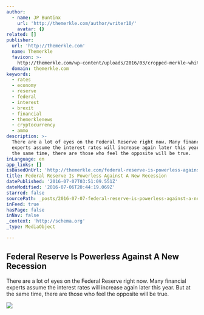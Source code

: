 ```yaml
---
author:
  - name: JP Buntinx
    url: 'http://themerkle.com/author/writer10/'
    avatar: {}
related: []
publisher:
  url: 'http://themerkle.com'
  name: Themerkle
  favicon: >-
    http://themerkle.com/wp-content/uploads/2016/03/cropped-merkle-white-1-192x192.png
  domain: themerkle.com
keywords:
  - rates
  - economy
  - reserve
  - federal
  - interest
  - brexit
  - financial
  - themerklenews
  - cryptocurrency
  - ammo
description: >-
  There are a lot of eyes on the Federal Reserve right now. Many financial
  experts assume the interest rates will increase again later this year. But at
  the same time, there are those who feel the opposite will be true.
inLanguage: en
app_links: []
isBasedOnUrl: 'http://themerkle.com/federal-reserve-is-powerless-against-a-new-recession/'
title: Federal Reserve Is Powerless Against A New Recession
datePublished: '2016-07-07T03:51:09.551Z'
dateModified: '2016-07-06T20:44:19.069Z'
starred: false
sourcePath: _posts/2016-07-07-federal-reserve-is-powerless-against-a-new-recession.md
inFeed: true
hasPage: false
inNav: false
_context: 'http://schema.org'
_type: MediaObject

---
```

<article style=""><h1>Federal Reserve Is Powerless Against A New Recession</h1><p>There are a lot of eyes on the Federal Reserve right now. Many financial experts assume the interest rates will increase again later this year. But at the same time, there are those who feel the opposite will be true.</p><img src="http://themerkle.com/wp-content/uploads/2016/07/shutterstock_300108776.jpg" /></article>